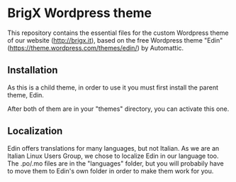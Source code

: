 # BrigX Wordpress theme

This repository contains the essential files for the custom Wordpress theme of our website (http://brigx.it), based on the free Wordpress theme "Edin" (https://theme.wordpress.com/themes/edin/) by Automattic.

## Installation

As this is a child theme, in order to use it you must first install the parent theme, Edin.

After both of them are in your "themes" directory, you can activate this one.

## Localization

Edin offers translations for many languages, but not Italian. As we are an Italian Linux Users Group, we chose to localize Edin in our language too. The .po/.mo files are in the "languages" folder, but you will probabily have to move them to Edin's own folder in order to make them work for you.